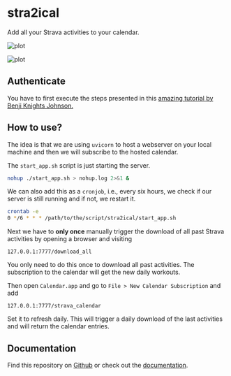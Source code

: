 # stra2ical

Add all your Strava activities to your calendar.

![plot](https://github.com/thomascamminady/stra2ical/blob/main/Calendar_Week.png)

![plot](https://github.com/thomascamminady/stra2ical/blob/main/Calendar_Month.png)

## Authenticate

You have to first execute the steps presented in this [amazing tutorial by Benji Knights Johnson.](https://medium.com/swlh/using-python-to-connect-to-stravas-api-and-analyse-your-activities-dummies-guide-5f49727aac86)

## How to use?

The idea is that we are using `uvicorn` to host a webserver on your local machine and then we will subscribe to the hosted calendar.

The `start_app.sh` script is just starting the server.

```bash
nohup ./start_app.sh > nohup.log 2>&1 &
 ```
We can also add this as a `cronjob`, i.e., every six hours, we check if our server is still running and if not, we restart it.

```bash
crontab -e
0 */6 * * * /path/to/the/script/stra2ical/start_app.sh
```

Next we have to **only once** manually trigger the download of all past Strava activities by opening a browser and visiting

```
127.0.0.1:7777/download_all
```

You only need to do this once to download all past activities. The subscription to the calendar will get the new daily workouts.

Then open `Calendar.app` and go to `File > New Calendar Subscription` and add

```
127.0.0.1:7777/strava_calendar
```

Set it to refresh daily. This will trigger a daily download of the last activities and will return the calendar entries.





## Documentation
Find this repository on [Github](https://github.com/thomascamminady/stra2ical) or check out the [documentation](https://thomascamminady.github.io/stra2ical).
